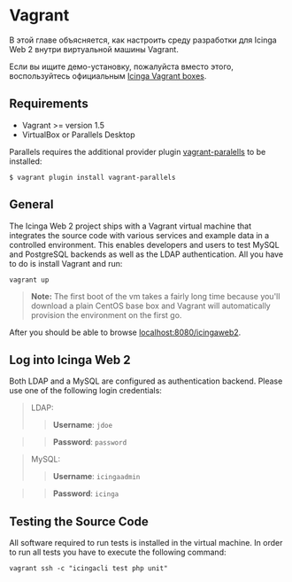 # Vagrant <a id="vagrant"></a>

В этой главе объясняется, как настроить среду разработки
для Icinga Web 2 внутри виртуальной машины Vagrant.

Если вы ищите демо-установку, пожалуйста вместо этого, воспользуйтесь
официальным [Icinga Vagrant boxes](https://github.com/icinga/icinga-vagrant).

## <a id="vagrant-requirements"></a>Requirements

* Vagrant &gt;= version 1.5
* VirtualBox or Parallels Desktop

Parallels requires the additional provider plugin
[vagrant-paralells](https://parallels.github.io/vagrant-parallels/docs/) to be installed:

```
$ vagrant plugin install vagrant-parallels
```

## <a id="vagrant-general"></a>General

The Icinga Web 2 project ships with a Vagrant virtual machine that integrates
the source code with various services and example data in a controlled
environment. This enables developers and users to test
MySQL and PostgreSQL backends as well as the LDAP authentication. All you
have to do is install Vagrant and run:

```
vagrant up
```

> **Note:** The first boot of the vm takes a fairly long time because
> you'll download a plain CentOS base box and Vagrant will automatically
> provision the environment on the first go.

After you should be able to browse [localhost:8080/icingaweb2](http://localhost:8080/icingaweb2).

## <a id="vagrant-login"></a>Log into Icinga Web 2

Both LDAP and a MySQL are configured as authentication backend. Please use one of the following login credentials:

> LDAP:
>> **Username**: `jdoe`

>> **Password**: `password`

>MySQL:
>> **Username**: `icingaadmin`

>> **Password**: `icinga`



## <a id="vagrant-testing"></a>Testing the Source Code

All software required to run tests is installed in the virtual machine.
In order to run all tests you have to execute the following command:

```
vagrant ssh -c "icingacli test php unit"
```
